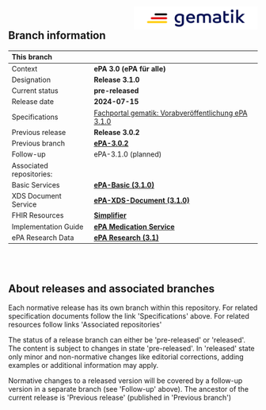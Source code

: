 <img align="right" width="250" height="47" src="images/Gematik_Logo_Flag_With_Background.png"/> <br/>    

## Branch information

|This branch||
|:----|----|
| Context| __ePA 3.0 (ePA für alle)__|
| Designation  | __Release 3.1.0__  |
| Current status | __pre-released__ |
| Release date   | __2024-07-15__  |
| Specifications| [Fachportal gematik: Vorabveröffentlichung ePA 3.1.0](https://gemspec.gematik.de/prereleases/Draft_ePA_3_1_0/)|
| Previous release| __Release 3.0.2__|
| Previous branch | [**ePA-3.0.2**](https://github.com/gematik/epa-medication/tree/ePA-3.0.2)|
| Follow-up | ePA-3.1.0 (planned)|
| Associated repositories:||
| Basic Services | [**ePA-Basic (3.1.0)**](https://github.com/gematik/epa-basic/tree/ePA-3.1.0) |
| XDS Document Service | [**ePA-XDS-Document (3.1.0)**](https://github.com/gematik/epa-xds-document/tree/ePA-3.1.0) |
| FHIR Resources | [**Simplifier**](https://simplifier.net/epa-medication) |
| Implementation Guide | [**ePA Medication Service**](https://simplifier.net/guide/medication-service?version=current) |
| ePA Research Data | [**ePA Research (3.1)**](https://github.com/gematik/epa-research/tree/ePA-3.1) |  

</br>
</br>

## About releases and associated branches
Each normative release has its own branch within this repository.
For related specification documents follow the link 'Specifications' above. For related resources follow links 'Associated repositories'

The status of a release branch can either be 'pre-released' or 'released'. The content is subject to changes in state 'pre-released'. In 'released' state only minor and non-normative changes like editorial corrections, adding examples or additional information may apply.

Normative changes to a released version will be covered by a follow-up version in a separate branch (see 'Follow-up' above). The ancestor of the current release is 'Previous release' (published in 'Previous branch')
